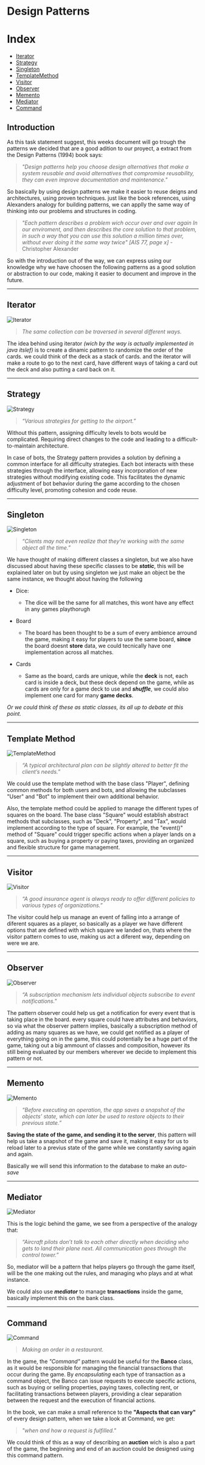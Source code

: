 # Design Patterns

# Index
   - [Iterator](#iterator)
   - [Strategy](#strategy)
   - [Singleton](#singleton)
   - [TemplateMethod](#template-method)
   - [Visitor](#visitor)
   - [Observer](#observer)
   - [Memento](#memento)
   - [Mediator](#mediator)
   - [Command](#command)
   
   

## Introduction

As this task statement suggest, this weeks document will go trough the patterns we decided that are a good adition to our proyect, a extract from the Design Patterns (1994) book says:

>*"Design patterns help you choose design alternatives that make a system reusable and avoid alternatives that compromise reusability, they can even improve documentation and maintenance."*

So basically by using design patterns we make it easier to reuse deigns and architectures, using proven techniques.
just like the book references, using Alexanders analogy for building patterns, we can applly the same way of thinking into our problems and structures in coding.

>*"Each pattern describes a problem wich occur over and over again In our enviroment, and then describes the core solution to that problem, in such a way that you can use this solution a million times over, without ever doing it the same way twice" [AIS 77, page x]*
                            -Christopher Alexander

So with the introduction out of the way, we can express using our knowledge why we have choosen the following patterns as a good solution or abstraction to our code, making it easier to document and improve in the future.

---------------------------------------

## Iterator 

![Iterator](../_images/iterator.png "Iterator Graphic")
>*The same collection can be traversed in several different ways.*

The idea behind using iterator *(wich by the way is actually implemented in java itslef)* is to create a dinamic pattern to randomize the order of the cards. we could think of the deck as a stack of cards. and the iterator will make a route to go to the next card, have different ways of taking a card out the deck and also putting a card back on it.

----------------------------------------

## Strategy

![Strategy](../_images/strategy.png "Strategy analogy")
>*“Various strategies for getting to the airport.”*

Without this pattern, assigning difficulty levels to bots would be complicated. Requiring direct changes to the code and leading to a difficult-to-maintain architecture.

In case of bots, the Strategy pattern provides a solution by defining a common interface for all difficulty strategies. Each bot interacts with these strategies through the interface, allowing easy incorporation of new strategies without modifying existing code. This facilitates the dynamic adjustment of bot behavior during the game according to the chosen difficulty level, promoting cohesion and code reuse.

----------------------------------------

## Singleton

![Singleton](../_images/singleton.png "Singleton analogy")
>*“Clients may not even realize that they’re working with the same object all the time.”*

We have thought of making different classes a singleton, but we also have discussed about having these specific classes to be ***static***, this will be explained later on but by using singleton we just make an object be the same instance, we thought about having the following
- Dice:
    - The dice will be the same for all matches, this wont have any effect in any games playthorugh

- Board
    - The board has been thought to be a sum of every ambience arround the game, making it easy for players to use the same board, **since** the board doesnt **store** data, we could tecnically have one implementation across all matches.
- Cards
    - Same as the board, cards are unique, while the **deck** is not, each card is inside a deck, but these deck depend on the game, while as cards are only for a game deck to use and ***shuffle***, we could also implement one card for many **game decks**.

_Or we could think of these as static classes, its all up to debate at this point._

----------------------------------------

## Template Method

![TemplateMethod](../_images/template_method.png "Template method analogy")
>*“A typical architectural plan can be slightly altered to better fit the client’s needs.”*

We could use the template method with the base class "Player", defining common methods for both users and bots, and allowing the subclasses "User" and "Bot" to implement their own additional behavior.

Also, the template method could be applied to manage the different types of squares on the board. The base class "Square" would establish abstract methods that subclasses, such as "Deck", "Property", and "Tax", would implement according to the type of square. For example, the "event()" method of "Square" could trigger specific actions when a player lands on a square, such as buying a property or paying taxes, providing an organized and flexible structure for game management.

----------------------------------------

## Visitor

![Visitor](../_images/visitor.png "Visitor example")
>*“A good insurance agent is always ready to offer different policies to various types of organizations.”*

The visitor could help us manage an event of falling into a arrange of diferent squares as a player, so basically as a player we have different options that are defined with which square we landed on, thats where the visitor pattern comes to use, making us act a diferent way, depending on were we are.

----------------------------------------

## Observer

![Observer](../_images/observer.png "Observer analogy")
>*“A subscription mechanism lets individual objects subscribe to event notifications."*

The pattern observer could help us get a notification for every event that is taking place in the board. every square could have attributes and behaviors, so via what the observer pattern implies, basically a subscription method of adding as many squares as we have, we could get notified as a player of everything going on in the game, this could potentially be a huge part of the game, taking out a big ammount of classes and composition, however its still being evaluated by our members wherever we decide to implement this pattern or not.

----------------------------------------

## Memento

![Memento](../_images/memento.png "Memento example")
>*“Before executing an operation, the app saves a snapshot of the objects’ state, which can later be used to restore objects to their previous state.”*

**Saving the state of the game, and sending it to the server**, this pattern will help us take a snapshot of the game and save it, making it easy for us to reload later to a previus state of the game while we constantly saving again and again.

Basically we will send this information to the database to make an *auto-save*

----------------------------------------

## Mediator

![Mediator](../_images/memento.png "Mediator analogy")

This is the logic behind the game, we see from a perspective of the analogy that:

>*“Aircraft pilots don’t talk to each other directly when deciding who gets to land their plane next. All communication goes through the control tower.”*

So, mediator will be a pattern that helps players go through the game itself, will be the one making out the rules, and managing who plays and at what instance.

We could also use ***mediator*** to manage **transactions** inside the game, basically implement this on the bank class.

----------------------------------------

## Command

![Command](../_images/command.png "Command analogy")
>*Making an order in a restaurant.*

In the game, the *"Command"* pattern would be useful for the **Banco** class, as it would be responsible for managing the financial transactions that occur during the game. By *encapsulating* each type of transaction as a command object, the Banco can issue requests to execute specific actions, such as buying or selling properties, paying taxes, collecting rent, or facilitating transactions between players, providing a clear separation between the request and the execution of financial actions.

In the book, we can make a small reference to the **"Aspects that can vary"** of every design pattern, when we take a look at Command, we get:

>*"when and how a request is fulfilled."*

We could think of this as a way of describing an **auction** wich is also a part of the game, the beginning and end of an auction could be designed using this command pattern.